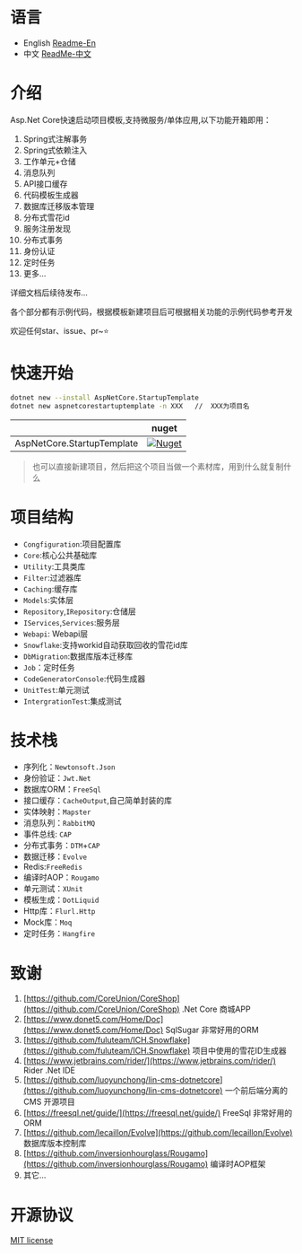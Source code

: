 # 语言

- English [Readme-En](https://github.com/li-zheng-hao/AspNetCore.StartupTemplate/blob/main/README-EN.md)
- 中文 [ReadMe-中文](https://github.com/li-zheng-hao/AspNetCore.StartupTemplate/blob/main/README.md)

# 介绍

Asp.Net Core快速启动项目模板,支持微服务/单体应用,以下功能开箱即用：

1. Spring式注解事务
2. Spring式依赖注入
3. 工作单元+仓储
4. 消息队列
5. API接口缓存
6. 代码模板生成器
7. 数据库迁移版本管理
8. 分布式雪花id
9. 服务注册发现
10. 分布式事务
11. 身份认证
12. 定时任务
13. 更多...

详细文档后续待发布...

各个部分都有示例代码，根据模板新建项目后可根据相关功能的示例代码参考开发

欢迎任何star、issue、pr~⭐

# 快速开始

```sh
dotnet new --install AspNetCore.StartupTemplate
dotnet new aspnetcorestartuptemplate -n XXX   //  XXX为项目名
```

|                            | nuget                                                        |
| -------------------------- | ------------------------------------------------------------ |
| AspNetCore.StartupTemplate | [![Nuget](https://img.shields.io/nuget/dt/AspNetCore.StartupTemplate)](https://www.nuget.org/packages/AspNetCore.StartupTemplate) |

> 也可以直接新建项目，然后把这个项目当做一个素材库，用到什么就复制什么

# 项目结构

- `Congfiguration`:项目配置库
- `Core`:核心公共基础库
- `Utility`:工具类库
- `Filter`:过滤器库
- `Caching`:缓存库
- `Models`:实体层
- `Repository`,`IRepository`:仓储层
- `IServices`,`Services`:服务层
- `Webapi`: Webapi层
- `Snowflake`:支持workid自动获取回收的雪花id库
- `DbMigration`:数据库版本迁移库
- `Job`：定时任务
- `CodeGeneratorConsole`:代码生成器
- `UnitTest`:单元测试
- `IntergrationTest`:集成测试

# 技术栈

- 序列化：`Newtonsoft.Json`
- 身份验证：`Jwt.Net`
- 数据库ORM：`FreeSql`
- 接口缓存：`CacheOutput`,自己简单封装的库
- 实体映射：`Mapster`
- 消息队列：`RabbitMQ`
- 事件总线: `CAP`
- 分布式事务：`DTM`+`CAP`
- 数据迁移：`Evolve`
- Redis:`FreeRedis`
- 编译时AOP：`Rougamo`
- 单元测试：`XUnit`
- 模板生成：`DotLiquid`
- Http库：`Flurl.Http`
- Mock库：`Moq`
- 定时任务：`Hangfire`

# 致谢

1. [https://github.com/CoreUnion/CoreShop](https://github.com/CoreUnion/CoreShop) .Net Core 商城APP
2. [https://www.donet5.com/Home/Doc](https://www.donet5.com/Home/Doc) SqlSugar 非常好用的ORM
3. [https://github.com/fuluteam/ICH.Snowflake](https://github.com/fuluteam/ICH.Snowflake) 项目中使用的雪花ID生成器
4. [https://www.jetbrains.com/rider/](https://www.jetbrains.com/rider/) Rider .Net IDE
5. [https://github.com/luoyunchong/lin-cms-dotnetcore](https://github.com/luoyunchong/lin-cms-dotnetcore) 一个前后端分离的 CMS 开源项目
6. [https://freesql.net/guide/](https://freesql.net/guide/) FreeSql 非常好用的ORM
7. [https://github.com/lecaillon/Evolve](https://github.com/lecaillon/Evolve) 数据库版本控制库
8. [https://github.com/inversionhourglass/Rougamo](https://github.com/inversionhourglass/Rougamo) 编译时AOP框架
9. 其它...

# 开源协议

[MIT license](https://github.com/li-zheng-hao/AspNetCore.StartupTemplate/blob/main/LICENSE)
